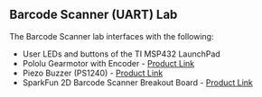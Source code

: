## Barcode Scanner (UART) Lab
The Barcode Scanner lab interfaces with the following:

* User LEDs and buttons of the TI MSP432 LaunchPad
* Pololu Gearmotor with Encoder - [Product Link](https://www.pololu.com/product/3675)
* Piezo Buzzer (PS1240) - [Product Link](https://www.adafruit.com/product/160)
* SparkFun 2D Barcode Scanner Breakout Board - [Product Link](https://www.mouser.com/new/sparkfun/sparkfun-2d-barcode-scanner-board/)

